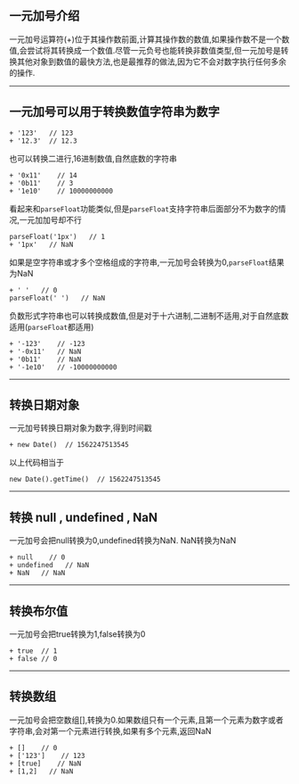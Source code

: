 ## **一元加号介绍**

一元加号运算符(+)位于其操作数前面,计算其操作数的数值,如果操作数不是一个数值,会尝试将其转换成一个数值.尽管一元负号也能转换非数值类型,但一元加号是转换其他对象到数值的最快方法,也是最推荐的做法,因为它不会对数字执行任何多余的操作.

---

## **一元加号可以用于转换数值字符串为数字**

```
+ '123'   // 123
+ '12.3'  // 12.3
```

也可以转换二进行,16进制数值,自然底数的字符串

```
+ '0x11'    // 14
+ '0b11'    // 3
+ '1e10'    // 10000000000
```
看起来和`parseFloat`功能类似,但是`parseFloat`支持字符串后面部分不为数字的情况,一元加加号却不行

```
parseFloat('1px')   // 1
+ '1px'   // NaN
```

如果是空字符串或才多个空格组成的字符串,一元加号会转换为0,`parseFloat`结果为NaN

```
+ ' '   // 0
parseFloat(' ')   // NaN
```

负数形式字符串也可以转换成数值,但是对于十六进制,二进制不适用,对于自然底数适用(`parseFloat`都适用)

```
+ '-123'    // -123
+ '-0x11'   // NaN
+ '0b11'    // NaN
+ '-1e10'   // -10000000000
```

---

## **转换日期对象**

一元加号转换日期对象为数字,得到时间戳

```
+ new Date()  // 1562247513545
```

以上代码相当于

```
new Date().getTime()  // 1562247513545
```

---

## **转换 null , undefined , NaN**

一元加号会把null转换为0,undefined转换为NaN. NaN转换为NaN

```
+ null    // 0
+ undefined   // NaN
+ NaN   // NaN
```

---

## **转换布尔值**

一元加号会把true转换为1,false转换为0

```
+ true  // 1
+ false // 0
```

---

## **转换数组**

一元加号会把空数组[],转换为0.如果数组只有一个元素,且第一个元素为数字或者字符串,会对第一个元素进行转换,如果有多个元素,返回NaN

```
+ []    // 0
+ ['123']    // 123
+ [true]    // NaN
+ [1,2]   // NaN
```